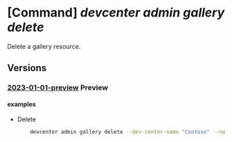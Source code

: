 # [Command] _devcenter admin gallery delete_

Delete a gallery resource.

## Versions

### [2023-01-01-preview](/Resources/mgmt-plane/L3N1YnNjcmlwdGlvbnMve30vcmVzb3VyY2Vncm91cHMve30vcHJvdmlkZXJzL21pY3Jvc29mdC5kZXZjZW50ZXIvZGV2Y2VudGVycy97fS9nYWxsZXJpZXMve30=/2023-01-01-preview.xml) **Preview**

<!-- mgmt-plane /subscriptions/{}/resourcegroups/{}/providers/microsoft.devcenter/devcenters/{}/galleries/{} 2023-01-01-preview -->

#### examples

- Delete
    ```bash
        devcenter admin gallery delete --dev-center-name "Contoso" --name "{galleryName}" --resource-group "rg1"
    ```
